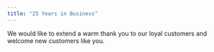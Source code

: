 ```yaml
---
title: "25 Years in Business"
---
```


We would like to extend a warm thank you to our loyal customers and welcome new customers like you.
